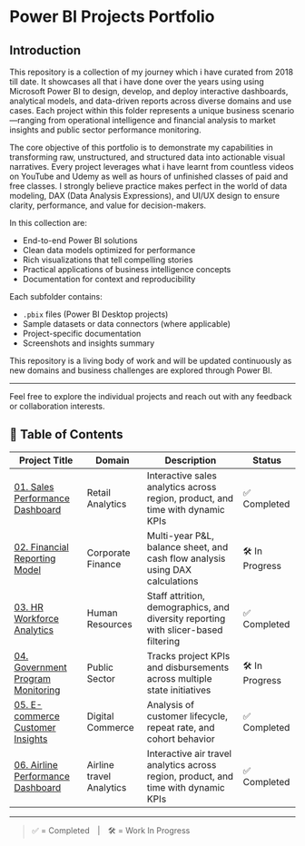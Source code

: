 # Power BI Projects Portfolio

## Introduction

This repository is a collection of my journey which i have curated from 2018 till date. It showcases all that i have done over the years using using Microsoft Power BI to design, develop, and deploy interactive dashboards, analytical models, and data-driven reports across diverse domains and use cases. Each project within this folder represents a unique business scenario—ranging from operational intelligence and financial analysis to market insights and public sector performance monitoring.

The core objective of this portfolio is to demonstrate my capabilities in transforming raw, unstructured, and structured data into actionable visual narratives. Every project leverages what i have learnt from countless videos on YouTube and Udemy as well as hours of unfinished classes of paid and free classes. I strongly believe practice makes perfect in the world of data modeling, DAX (Data Analysis Expressions), and UI/UX design to ensure clarity, performance, and value for decision-makers.

In this collection are:
- End-to-end Power BI solutions
- Clean data models optimized for performance
- Rich visualizations that tell compelling stories
- Practical applications of business intelligence concepts
- Documentation for context and reproducibility

Each subfolder contains:
- `.pbix` files (Power BI Desktop projects)
- Sample datasets or data connectors (where applicable)
- Project-specific documentation
- Screenshots and insights summary

This repository is a living body of work and will be updated continuously as new domains and business challenges are explored through Power BI.

---

Feel free to explore the individual projects and reach out with any feedback or collaboration interests.

## 📁 Table of Contents

| Project Title | Domain | Description | Status |
|---------------|--------|-------------|--------|
| [01. Sales Performance Dashboard](./01_Sales_Performance_Dashboard/) | Retail Analytics | Interactive sales analytics across region, product, and time with dynamic KPIs | ✅ Completed |
| [02. Financial Reporting Model](./02_Financial_Reporting_Model/) | Corporate Finance | Multi-year P&L, balance sheet, and cash flow analysis using DAX calculations | 🛠 In Progress |
| [03. HR Workforce Analytics](./03_HR_Workforce_Analytics/) | Human Resources | Staff attrition, demographics, and diversity reporting with slicer-based filtering | ✅ Completed |
| [04. Government Program Monitoring](./04_Gov_Program_Monitoring/) | Public Sector | Tracks project KPIs and disbursements across multiple state initiatives | 🛠 In Progress |
| [05. E-commerce Customer Insights](./05_Ecommerce_Customer_Insights/) | Digital Commerce | Analysis of customer lifecycle, repeat rate, and cohort behavior | ✅ Completed |
| [06. Airline Performance Dashboard]([./06_Airline_Performance_Dashboard](https://github.com/kayfreeman/kayfreeman-PowerBI-Projects/blob/main/Aviation%20Analytics/Flight%20Status%20Dashboard.pbix)/) | Airline travel Analytics | Interactive air travel analytics across region, product, and time with dynamic KPIs | ✅ Completed |

---

> ✅ = Completed | 🛠 = Work In Progress
